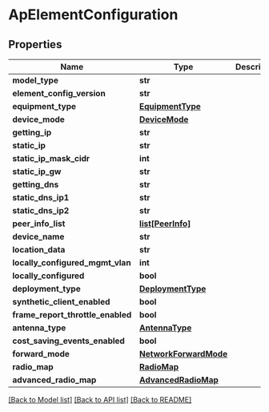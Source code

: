 # ApElementConfiguration

## Properties
Name | Type | Description | Notes
------------ | ------------- | ------------- | -------------
**model_type** | **str** |  | 
**element_config_version** | **str** |  | [optional] 
**equipment_type** | [**EquipmentType**](EquipmentType.md) |  | [optional] 
**device_mode** | [**DeviceMode**](DeviceMode.md) |  | [optional] 
**getting_ip** | **str** |  | [optional] 
**static_ip** | **str** |  | [optional] 
**static_ip_mask_cidr** | **int** |  | [optional] 
**static_ip_gw** | **str** |  | [optional] 
**getting_dns** | **str** |  | [optional] 
**static_dns_ip1** | **str** |  | [optional] 
**static_dns_ip2** | **str** |  | [optional] 
**peer_info_list** | [**list[PeerInfo]**](PeerInfo.md) |  | [optional] 
**device_name** | **str** |  | [optional] 
**location_data** | **str** |  | [optional] 
**locally_configured_mgmt_vlan** | **int** |  | [optional] 
**locally_configured** | **bool** |  | [optional] 
**deployment_type** | [**DeploymentType**](DeploymentType.md) |  | [optional] 
**synthetic_client_enabled** | **bool** |  | [optional] 
**frame_report_throttle_enabled** | **bool** |  | [optional] 
**antenna_type** | [**AntennaType**](AntennaType.md) |  | [optional] 
**cost_saving_events_enabled** | **bool** |  | [optional] 
**forward_mode** | [**NetworkForwardMode**](NetworkForwardMode.md) |  | [optional] 
**radio_map** | [**RadioMap**](RadioMap.md) |  | [optional] 
**advanced_radio_map** | [**AdvancedRadioMap**](AdvancedRadioMap.md) |  | [optional] 

[[Back to Model list]](../README.md#documentation-for-models) [[Back to API list]](../README.md#documentation-for-api-endpoints) [[Back to README]](../README.md)

